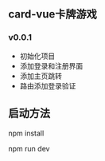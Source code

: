 ## card-vue卡牌游戏

### v0.0.1

- 初始化项目
- 添加登录和注册界面
- 添加主页跳转
- 路由添加登录验证

## 启动方法

npm install

npm run dev
